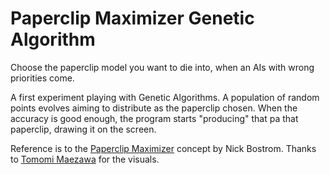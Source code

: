 # Paperclip Maximizer Genetic Algorithm

Choose the paperclip model you want to die into, when an AIs with wrong priorities come.

A first experiment playing with Genetic Algorithms. A population of random points evolves aiming to distribute as the paperclip chosen. When the accuracy is good enough, the program starts "producing" that pa that paperclip, drawing it on the screen.

Reference is to the [Paperclip Maximizer](https://wiki.lesswrong.com/wiki/Paperclip_maximizer) concept by Nick Bostrom. Thanks to [Tomomi Maezawa](https://tomomimaezawa.com/) for the visuals.
